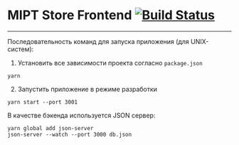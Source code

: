 # MIPT Store Frontend [![Build Status](https://travis-ci.com/SNVC1/devops-2020.svg?token=1eqkPsLFhPaKepysEJyt&branch=master)](https://travis-ci.com/SNVC1/devops-2020)

---
Последовательность команд для запуска приложения (для UNIX-систем):
1. Установить все зависимости проекта согласно `package.json`
```shell script
yarn
```
2. Запустить приложение в режиме разработки
```shell script
yarn start --port 3001
```

В качестве бэкенда используется JSON сервер:
```shell script
yarn global add json-server
json-server --watch --port 3000 db.json
```
